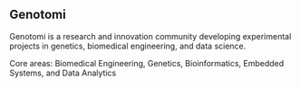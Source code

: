 ## Genotomi
Genotomi is a research and innovation community developing experimental projects in genetics, biomedical engineering, and data science.

Core areas: Biomedical Engineering, Genetics, Bioinformatics, Embedded Systems, and Data Analytics

